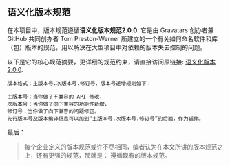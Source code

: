 ## 语义化版本规范

在本项目中，版本规范遵循**语义化版本规范2.0.0**. 它是由 Gravatars 创办者兼 GitHub 共同创办者 Tom Preston-Werner 所建立的一个有关如何命名软件和库（包）版本的规范，用以解决在大型项目中对依赖的版本失去控制的问题。

以下是它的核心规范摘要，更详细的规范约束，请直接访问原链接: [语义化版本2.0.0](https://semver.org/lang/zh-CN/). 

```
版本格式：主版本号.次版本号.修订号，版本号递增规则如下：

主版本号：当你做了不兼容的 API 修改，
次版本号：当你做了向下兼容的功能性新增，
修订号：当你做了向下兼容的问题修正。
先行版本号及版本编译信息可以加到“主版本号.次版本号.修订号”的后面，作为延伸。
```

最后：
> 每个企业定义的版本规范或许不尽相同，编者认为在本文所讲的版本规范之上，还有更强的规范，那就是： 遵循现有的版本规范。